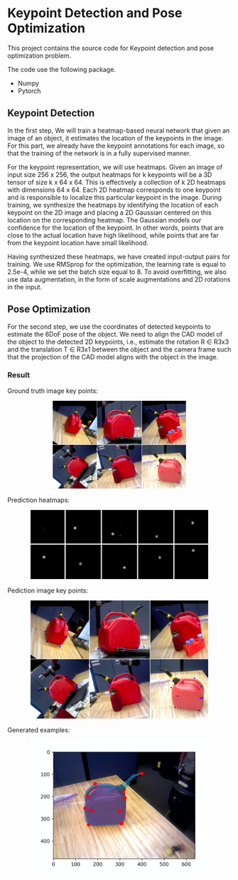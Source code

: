 # Keypoint Detection and Pose Optimization

This project contains the source code for Keypoint detection and pose optimization problem.

The code use the following package.

- Numpy
- Pytorch

## Keypoint Detection

In the first step, We will train a heatmap-based neural network that given an image of an object, it estimates the location of the keypoints in the image. For this part, we already have the keypoint annotations for each image, so that the training of the network is in a fully supervised manner.

For the keypoint representation, we will use heatmaps. Given an image of input size 256 x 256, the output heatmaps for k keypoints will be a 3D tensor of size k x 64 x 64. This is effectively a collection of k 2D heatmaps with dimensions 64 x 64. Each 2D heatmap corresponds to one keypoint and is responsible to localize this particular keypoint in the image. During training, we synthesize the heatmaps by identifying the location of each keypoint on the 2D image and placing a 2D Gaussian centered on this location on the corresponding heatmap. The Gaussian models our confidence for the location of the keypoint. In other words, points that are close to the actual location have high likelihood, while points that are far from the keypoint location have small likelihood.

Having synthesized these heatmaps, we have created input-output pairs for training. We use RMSprop for the optimization, the learning rate is equal to 2.5e-4, while we set the batch size equal to 8. To avoid overfitting, we also use data augmentation, in the form of scale augmentations and 2D rotations in the input.


## Pose Optimization

For the second step, we use the coordinates of detected keypoints to estimate the 6DoF pose of the object. We need to align the CAD model of the object to the detected 2D keypoints, i.e., estimate the rotation R ∈ R3x3 and the translation T ∈ R3x1 between the object and the camera frame such that the projection of the CAD model aligns with the object in the image.

### Result

Ground truth image key points:

<p align="center">
  <img src="/img/GT of keypoitns.png" width="300"><br>
</p>

Prediction heatmaps:

<p align="center">
  <img src="/img/predicted heatmaps.png" width="400"><br>
</p>

Pediction image key points:
<p align="center">
  <img src="/img/prediction of keypoints.png" width="400"><br>
</p>

Generated examples:

<p align="center">
  <img src="/img/pose optimization.png" width="400"><br>
</p>

